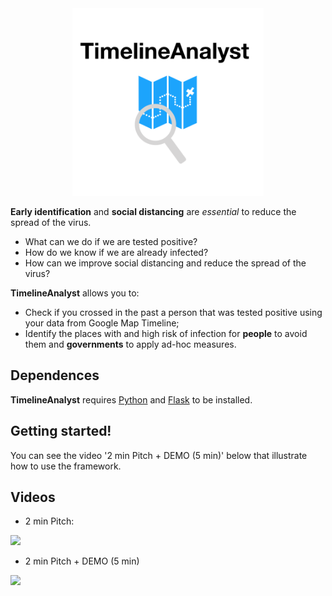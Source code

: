 <div style="text-align:center"><img src="mlogo.png" height=300/></div>

**Early identification** and **social distancing** are _essential_ to reduce the spread of the virus.

* What can we do if we are tested positive?
* How do we know if we are already infected?
* How can we improve social distancing and reduce the spread of the virus?

**TimelineAnalyst** allows you to:
* Check if you crossed in the past a person that was tested positive using your data from Google Map Timeline;
* Identify the places with and high risk of infection for **people** to avoid them and **governments** to apply ad-hoc measures.
## Dependences
**TimelineAnalyst** requires [Python](https://www.python.org/) and [Flask](https://flask.palletsprojects.com/en/1.1.x/) to be installed.
## Getting started!
You can see the video '2 min Pitch + DEMO (5 min)' below that illustrate how to use the framework.

## Videos
* 2 min Pitch:

[![ ](http://img.youtube.com/vi/59xqVFVcyfY/0.jpg)](http://www.youtube.com/watch?v=59xqVFVcyfY)

* 2 min Pitch + DEMO (5 min)

[![ ](http://img.youtube.com/vi/sEH6_WzLkY4/0.jpg)](http://www.youtube.com/watch?v=sEH6_WzLkY4)

